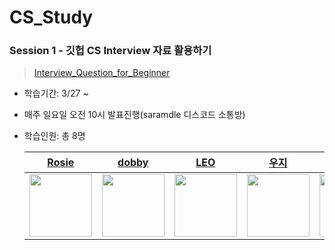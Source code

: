 # CS_Study

### Session 1 - 깃헙 CS Interview 자료 활용하기
> [Interview_Question_for_Beginner](https://github.com/gyoogle/tech-interview-for-developer)
+ 학습기간: 3/27 ~
+ 매주 일요일 오전 10시 발표진행(saramdle 디스코드 소통방)
+ 학습인원: 총 8명

  | [Rosie](https://github.com/Ilpyo-Yang) | [dobby](https://github.com/dohye1) | [LEO](https://github.com/sso214) | [우지](https://github.com/ehddud1006) | [que](https://github.com/quedevel) | [맥원](https://github.com/WindowH22) | [욱이](https://github.com/iamkanguk97) |
  |:---:|:---:|:---:|:---:|:---:|:---:|:---:|
  | <img src="https://avatars.githubusercontent.com/u/67682215?v=4" width="100"> | <img src="https://avatars.githubusercontent.com/u/64346737?v=4" width="100"> | <img src="https://avatars.githubusercontent.com/u/45189253?v=4" width="100"> | <img src="https://avatars.githubusercontent.com/u/62373865?v=4" width="100"> | <img src="https://avatars.githubusercontent.com/u/55771326?v=4" width="100"> | <img src="https://avatars.githubusercontent.com/u/75984536?v=4" width="100"> | <img src="https://avatars.githubusercontent.com/u/121025796?v=4" width="100"> |
